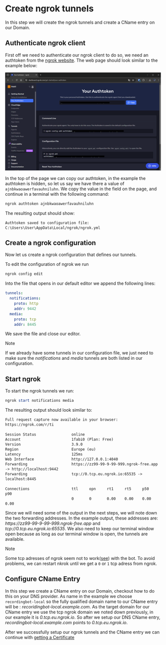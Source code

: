# Create ngrok tunnels

In this step we will create the ngrok tunnels and create a CName entry on our Domain.

## Authenticate ngrok client

First off we need to authenticate our ngrok client to do so, we need an authtoken from the [ngrok website](https://dashboard.ngrok.com/get-started/your-authtoken).
The web page should look similar to the example below:

![ngrok authtoken web page](../../images/screenshot-ngrok-authtoken.png)

In the top of the page we can copy our authtoken, in the example the authtoken is hidden, so let us
say we have there a value of `ajnbkwaoawerfavauhniluhn`. We copy the value in the field on the page,
and continue in a terminal with the following command:

``` powershell
ngrok authtoken ajnbkwaoawerfavauhniluhn
```

The resulting output should show:

``` text
Authtoken saved to configuration file: C:\Users\User\AppData\Local/ngrok/ngrok.yml
```

## Create a ngrok configuration

Now let us create a ngrok configuration that defines our tunnels.

To edit the configuration of ngrok we run

```powershell
ngrok config edit
```

Into the file that opens in our default editor we append the following lines:

```yaml
tunnels:
  notifications:
    proto: http
    addr: 9442
  media:
    proto: tcp
    addr: 8445
```

We save the file and close our editor.

> [!Note]  
> If we already have some tunnels in our configuration file, we just need to make sure the
> _notifications_ and _media_ tunnels are both listed in our configuration.

## Start ngrok

To start the ngrok tunnels we run:

```powershell
ngrok start notifications media
```

The resulting output should look similar to:

```text
Full request capture now available in your browser: https://ngrok.com/r/ti

Session Status                online
Account                       1fabi0 (Plan: Free)
Version                       3.9.0
Region                        Europe (eu)
Latency                       125ms
Web Interface                 http://127.0.0.1:4040
Forwarding                    https://zz99-99-9-99-999.ngrok-free.app -> http://localhost:9442
Forwarding                    tcp://0.tcp.eu.ngrok.io:65535 -> localhost:8445

Connections                   ttl     opn     rt1     rt5     p50     p90
                              0       0       0.00    0.00    0.00    0.00
```

Since we will need some of the output in the next steps, we will note down the two forwarding
addresses. In the example output, these addresses are:
_https<span>://</span>zz99-99-9-99-999.ngrok-free.app_ and _tcp://0.tcp.eu.ngrok.io:65535_.
We also need to keep our terminal window open because as long as our terminal window is open,
the tunnels are available.

> [!Note]
> Some tcp adresses of ngrok seem not to work([see](https://github.com/microsoftgraph/microsoft-graph-comms-samples/issues/405#issuecomment-787608319))
> with the bot. To avoid problems, we can restart nkrok until we get a
> `0` or `1` tcp adress from ngrok.

## Configure CName Entry

In this step we create a CName entry on our Domain, checkout how to do this on your DNS
provider. As name in the example we choose `recordingbot-local` so the fully qualified domain name
to our CName entry will be : _recoridingbot-local.example.com_. As the target domain for our CName
entry we use the tcp ngrok domain we noted down previously, in our example it is _0.tcp.eu.ngrok.io_.
So after we setup our DNS CName entry, _recordingbot-local.example.com_ points to _0.tcp.eu.ngrok.io_.

After we successfully setup our ngrok tunnels and the CName entry we can continue with [getting a
Certificate](./2-certificate.md)
